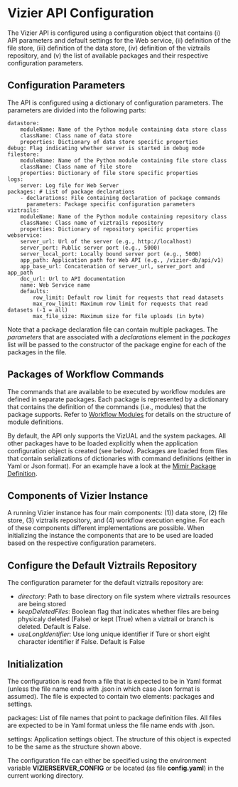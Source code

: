 Vizier API Configuration
========================

The Vizier API is configured using a configuration object that contains (i) API parameters and default settings for the Web service, (ii) definition of the file store, (iii) definition of the data store, (iv) definition of the viztrails repository, and (v) the list of available packages and their respective configuration parameters.


Configuration Parameters
------------------------

The API is configured using a dictionary of configuration parameters. The parameters are divided into the following parts:

```
datastore:
    moduleName: Name of the Python module containing data store class
    className: Class name of data store
    properties: Dictionary of data store specific properties
debug: Flag indicating whether server is started in debug mode
filestore:
    moduleName: Name of the Python module containing file store class
    className: Class name of file store
    properties: Dictionary of file store specific properties
logs:
    server: Log file for Web Server
packages: # List of package declarations
    - declarations: File containing declaration of package commands
      parameters: Package specific configuration parameters
viztrails:
    moduleName: Name of the Python module containing repository class
    className: Class name of viztrails repository
    properties: Dictionary of repository specific properties
webservice:
    server_url: Url of the server (e.g., http://localhost)
    server_port: Public server port (e.g., 5000)
    server_local_port: Locally bound server port (e.g., 5000)
    app_path: Application path for Web API (e.g., /vizier-db/api/v1)
    app_base_url: Concatenation of server_url, server_port and app_path
    doc_url: Url to API documentation
    name: Web Service name
    defaults:
        row_limit: Default row limit for requests that read datasets
        max_row_limit: Maximum row limit for requests that read datasets (-1 = all)
        max_file_size: Maximum size for file uploads (in byte)
```

Note that a package declaration file can contain multiple packages. The *parameters* that are associated with a *declarations* element in the *packages* list will be passed to the constructor of the package engine for each of the packages in the file.


Packages of Workflow Commands
-----------------------------

The commands that are available to be executed by workflow modules are defined in separate packages. Each package is represented by a dictionary that contains the definition of the commands (i.e., modules) that the package supports. Refer to [Workflow Modules](https://github.com/VizierDB/web-api/blob/master/doc/workflow-modules.md) for details on the structure of module definitions.

By default, the API only supports the VizUAL and the system packages. All other packages have to be loaded explicitly when the application configuration object is created (see below). Packages are loaded from files that contain serializations of dictionaries with command definitions (either in Yaml or Json format). For an example have a look at the [Mimir Package Definition](https://github.com/VizierDB/web-api/blob/master/config/mimir.pckg.json).


Components of Vizier Instance
-----------------------------

A running Vizier instance has four main components: (1)) data store, (2) file store, (3) viztrails repository, and (4) workflow execution engine. For each of these components different implementations are possible. When initializing the instance the components that are to be used are loaded based on the respective configuration parameters.


## Configure the Default Viztrails Repository

The configuration parameter for the default viztrails repository are:

- *directory*: Path to base directory on file system where viztrails resources are being stored
- *keepDeletedFiles*: Boolean flag that indicates whether files are being physicaly deleted (False) or kept (True) when a viztrail or branch is deleted. Default is False.
- *useLongIdentifier*: Use long unique identifier if Ture or short eight character identifier if False. Default is False


Initialization
--------------

The configuration is read from a file that is expected to be in Yaml format (unless the file name ends with .json in which case Json format is assumed). The file is expected to contain two elements: packages and settings.

packages: List of file names that point to package definition files. All files are expected to be in Yaml format unless the file name ends with .json.

settings: Application settings object. The structure of this object is expected to be the same as the structure shown above.

The configuration file can either be specified using the environment variable **VIZIERSERVER_CONFIG** or be located (as file **config.yaml**) in the current working directory.
